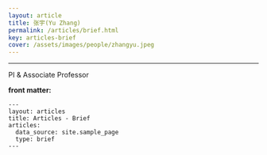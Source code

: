 ```yaml
---
layout: article
title: 张宇(Yu Zhang)
permalink: /articles/brief.html
key: articles-brief
cover: /assets/images/people/zhangyu.jpeg
---
```


<div class="article__content" markdown="1">

---

PI & Associate Professor

<!--more-->

**front matter:**

    ---
    layout: articles
    title: Articles - Brief
    articles:
      data_source: site.sample_page
      type: brief
    ---

</div>
